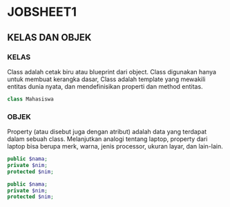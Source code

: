 # JOBSHEET1
## KELAS DAN OBJEK
### KELAS
Class adalah cetak biru atau blueprint dari object. Class digunakan hanya untuk membuat kerangka dasar, Class adalah template yang mewakili entitas dunia nyata, dan mendefinisikan properti dan method entitas.
~~~php
class Mahasiswa
~~~
### OBJEK
Property (atau disebut juga dengan atribut) adalah data yang terdapat dalam sebuah class. Melanjutkan analogi tentang laptop, property dari laptop bisa berupa merk, warna, jenis processor, ukuran layar, dan lain-lain.
~~~php
public $nama;
private $nim;
protected $nim;
~~~

```php
public $nama;
private $nim;
protected $nim;
```
